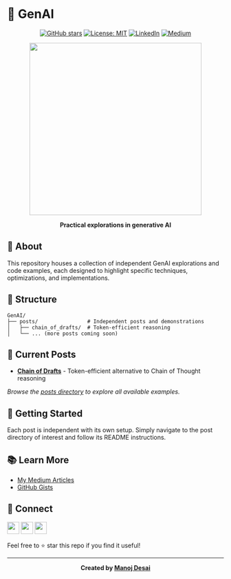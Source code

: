 # 🧠 GenAI

<div align="center">

[![GitHub stars](https://img.shields.io/github/stars/themanojdesai/GenAI?style=social)](https://github.com/themanojdesai/GenAI/stargazers)
[![License: MIT](https://img.shields.io/badge/License-MIT-yellow.svg)](https://opensource.org/licenses/MIT)
[![LinkedIn](https://img.shields.io/badge/LinkedIn-Connect-blue?style=flat&logo=linkedin)](https://www.linkedin.com/in/themanojdesai/)
[![Medium](https://img.shields.io/badge/Medium-Follow-black?style=flat&logo=medium)](https://medium.com/@the_manoj_desai)

<img src="https://media.giphy.com/media/v1.Y2lkPTc5MGI3NjExd2dhNW5janNncXVqaTRsYWx2dXhldzk5bHpmOGtrZXQyNTJnbHZqeSZlcD12MV9pbnRlcm5hbF9naWZfYnlfaWQmY3Q9Zw/077i6AULCXc0FKTj9s/giphy.gif" width="400px" />

**Practical explorations in generative AI**

</div>

## 🌟 About

This repository houses a collection of independent GenAI explorations and code examples, each designed to highlight specific techniques, optimizations, and implementations.

## 📂 Structure

```
GenAI/
├── posts/                # Independent posts and demonstrations
│   ├── chain_of_drafts/  # Token-efficient reasoning
│   └── ... (more posts coming soon)
```

## 📝 Current Posts

- **[Chain of Drafts](./posts/chain_of_drafts/)** - Token-efficient alternative to Chain of Thought reasoning

*Browse the [posts directory](./posts/) to explore all available examples.*

## 🚀 Getting Started

Each post is independent with its own setup. Simply navigate to the post directory of interest and follow its README instructions.


## 📚 Learn More

- [My Medium Articles](https://medium.com/@the_manoj_desai)
- [GitHub Gists](https://gist.github.com/themanojdesai)

## 🤝 Connect

<a href="https://www.linkedin.com/in/themanojdesai/"><img src="https://img.shields.io/badge/LinkedIn-0077B5?style=for-the-badge&logo=linkedin&logoColor=white" height="28px"/></a>
<a href="https://medium.com/@the_manoj_desai"><img src="https://img.shields.io/badge/Medium-12100E?style=for-the-badge&logo=medium&logoColor=white" height="28px"/></a>
<a href="https://github.com/themanojdesai"><img src="https://img.shields.io/badge/GitHub-100000?style=for-the-badge&logo=github&logoColor=white" height="28px"/></a>

Feel free to ⭐ star this repo if you find it useful!

---

<div align="center">
  <b>Created by <a href="https://github.com/themanojdesai">Manoj Desai</a></b>
</div>